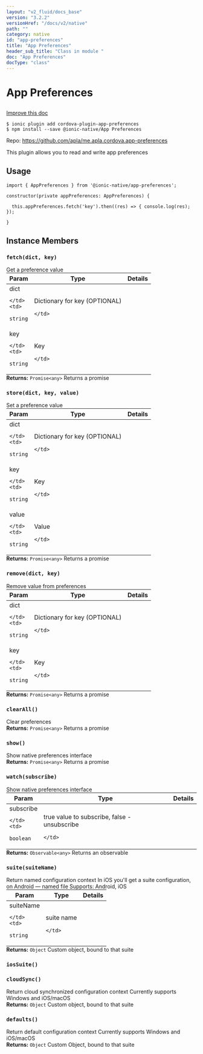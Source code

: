 ```yaml
---
layout: "v2_fluid/docs_base"
version: "3.2.2"
versionHref: "/docs/v2/native"
path: ""
category: native
id: "app-preferences"
title: "App Preferences"
header_sub_title: "Class in module "
doc: "App Preferences"
docType: "class"
---
```








<h1 class="api-title">
  
  App Preferences
  

  

  </h1>

<a class="improve-v2-docs" href="http://github.com/driftyco/ionic-native/edit/master/src/@ionic-native/plugins/app-preferences/index.ts#L2">
  Improve this doc
</a>



<!-- decorators -->





<pre><code>$ ionic plugin add cordova-plugin-app-preferences
$ npm install --save @ionic-native/App Preferences
</code></pre>
<p>Repo:
  <a href="https://github.com/apla/me.apla.cordova.app-preferences">
    https://github.com/apla/me.apla.cordova.app-preferences
  </a>
</p>

<!-- description -->

<p>This plugin allows you to read and write app preferences</p>



<!-- if doc.decorators -->

<!-- @usage tag -->

<h2>Usage</h2>

<pre><code class="lang-typescript">import { AppPreferences } from &#39;@ionic-native/app-preferences&#39;;

constructor(private appPreferences: AppPreferences) {

  this.appPreferences.fetch(&#39;key&#39;).then((res) =&gt; { console.log(res); });

}
</code></pre>




<!-- @property tags -->




<!-- methods on the class -->

<h2>Instance Members</h2>
<div id="fetch"></div>
<h3>
  <code>fetch(dict,&nbsp;key)</code>
  

</h3>
Get a preference value

<table class="table param-table" style="margin:0;">
  <thead>
  <tr>
    <th>Param</th>
    <th>Type</th>
    <th>Details</th>
  </tr>
  </thead>
  <tbody>
  
  <tr>
    <td>
      dict
      
    </td>
    <td>
      
<code>string</code>
    </td>
    <td>
      <p>Dictionary for key (OPTIONAL)</p>

      
      
    </td>
  </tr>
  
  <tr>
    <td>
      key
      
    </td>
    <td>
      
<code>string</code>
    </td>
    <td>
      <p>Key</p>

      
      
    </td>
  </tr>
  
  </tbody>
</table>

<div class="return-value" markdown="1">
  <i class="icon ion-arrow-return-left"></i>
  <b>Returns:</b> 
<code>Promise&lt;any&gt;</code> Returns a promise
</div><div id="store"></div>
<h3>
  <code>store(dict,&nbsp;key,&nbsp;value)</code>
  

</h3>
Set a preference value

<table class="table param-table" style="margin:0;">
  <thead>
  <tr>
    <th>Param</th>
    <th>Type</th>
    <th>Details</th>
  </tr>
  </thead>
  <tbody>
  
  <tr>
    <td>
      dict
      
    </td>
    <td>
      
<code>string</code>
    </td>
    <td>
      <p>Dictionary for key (OPTIONAL)</p>

      
      
    </td>
  </tr>
  
  <tr>
    <td>
      key
      
    </td>
    <td>
      
<code>string</code>
    </td>
    <td>
      <p>Key</p>

      
      
    </td>
  </tr>
  
  <tr>
    <td>
      value
      
    </td>
    <td>
      
<code>string</code>
    </td>
    <td>
      <p>Value</p>

      
      
    </td>
  </tr>
  
  </tbody>
</table>

<div class="return-value" markdown="1">
  <i class="icon ion-arrow-return-left"></i>
  <b>Returns:</b> 
<code>Promise&lt;any&gt;</code> Returns a promise
</div><div id="remove"></div>
<h3>
  <code>remove(dict,&nbsp;key)</code>
  

</h3>
Remove value from preferences

<table class="table param-table" style="margin:0;">
  <thead>
  <tr>
    <th>Param</th>
    <th>Type</th>
    <th>Details</th>
  </tr>
  </thead>
  <tbody>
  
  <tr>
    <td>
      dict
      
    </td>
    <td>
      
<code>string</code>
    </td>
    <td>
      <p>Dictionary for key (OPTIONAL)</p>

      
      
    </td>
  </tr>
  
  <tr>
    <td>
      key
      
    </td>
    <td>
      
<code>string</code>
    </td>
    <td>
      <p>Key</p>

      
      
    </td>
  </tr>
  
  </tbody>
</table>

<div class="return-value" markdown="1">
  <i class="icon ion-arrow-return-left"></i>
  <b>Returns:</b> 
<code>Promise&lt;any&gt;</code> Returns a promise
</div><div id="clearAll"></div>
<h3>
  <code>clearAll()</code>
  

</h3>
Clear preferences



<div class="return-value" markdown="1">
  <i class="icon ion-arrow-return-left"></i>
  <b>Returns:</b> 
<code>Promise&lt;any&gt;</code> Returns a promise
</div><div id="show"></div>
<h3>
  <code>show()</code>
  

</h3>
Show native preferences interface



<div class="return-value" markdown="1">
  <i class="icon ion-arrow-return-left"></i>
  <b>Returns:</b> 
<code>Promise&lt;any&gt;</code> Returns a promise
</div><div id="watch"></div>
<h3>
  <code>watch(subscribe)</code>
  

</h3>
Show native preferences interface

<table class="table param-table" style="margin:0;">
  <thead>
  <tr>
    <th>Param</th>
    <th>Type</th>
    <th>Details</th>
  </tr>
  </thead>
  <tbody>
  
  <tr>
    <td>
      subscribe
      
    </td>
    <td>
      
<code>boolean</code>
    </td>
    <td>
      <p>true value to subscribe, false - unsubscribe</p>

      
      
    </td>
  </tr>
  
  </tbody>
</table>

<div class="return-value" markdown="1">
  <i class="icon ion-arrow-return-left"></i>
  <b>Returns:</b> 
<code>Observable&lt;any&gt;</code> Returns an observable
</div><div id="suite"></div>
<h3>
  <code>suite(suiteName)</code>
  

</h3>
Return named configuration context
In iOS you'll get a suite configuration, on Android — named file
Supports: Android, iOS
<table class="table param-table" style="margin:0;">
  <thead>
  <tr>
    <th>Param</th>
    <th>Type</th>
    <th>Details</th>
  </tr>
  </thead>
  <tbody>
  
  <tr>
    <td>
      suiteName
      
    </td>
    <td>
      
<code>string</code>
    </td>
    <td>
      <p>suite name</p>

      
      
    </td>
  </tr>
  
  </tbody>
</table>

<div class="return-value" markdown="1">
  <i class="icon ion-arrow-return-left"></i>
  <b>Returns:</b> 
<code>Object</code> Custom object, bound to that suite
</div><div id="iosSuite"></div>
<h3>
  <code>iosSuite()</code>
  

</h3>



<div id="cloudSync"></div>
<h3>
  <code>cloudSync()</code>
  

</h3>
Return cloud synchronized configuration context
Currently supports Windows and iOS/macOS


<div class="return-value" markdown="1">
  <i class="icon ion-arrow-return-left"></i>
  <b>Returns:</b> 
<code>Object</code> Custom object, bound to that suite
</div><div id="defaults"></div>
<h3>
  <code>defaults()</code>
  

</h3>
Return default configuration context
Currently supports Windows and iOS/macOS


<div class="return-value" markdown="1">
  <i class="icon ion-arrow-return-left"></i>
  <b>Returns:</b> 
<code>Object</code> Custom Object, bound to that suite
</div>



<!-- other classes -->

<!-- end other classes -->

<!-- interfaces -->

<!-- end interfaces -->

<!-- related link --><!-- end content block -->


<!-- end body block -->

